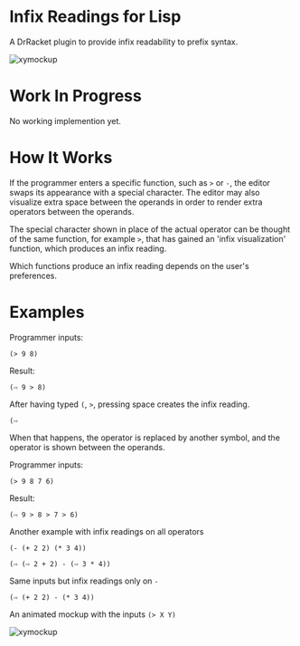 # Infix Readings for Lisp

A DrRacket plugin to provide infix readability to prefix syntax.

![xymockup](https://i.imgur.com/fp33FIf.gif)
# Work In Progress

No working implemention yet.

# How It Works

If the programmer enters a specific function, such as `>` or `-`, the editor swaps its appearance with a special character. The editor may also visualize extra space between the operands in order to render extra operators between the operands.

The special character shown in place of the actual operator can be thought of the same function, for example `>`, that has gained an 'infix visualization' function, which produces an infix reading.

Which functions produce an infix reading depends on the user's preferences.

# Examples

Programmer inputs:

```racket
(> 9 8)
```

Result:

```racket
(⇨ 9 > 8)
````

After having typed `(`, `>`, pressing space creates the infix reading.
```racket
(⇨ 
```

When that happens, the operator is replaced by another symbol, and the operator is shown between the operands. 

Programmer inputs:

```racket
(> 9 8 7 6)
```

Result:

```racket
(⇨ 9 > 8 > 7 > 6)
````

Another example with infix readings on all operators

```racket
(- (+ 2 2) (* 3 4))
```

```racket
(⇨ (⇨ 2 + 2) - (⇨ 3 * 4))
```

Same inputs but infix readings only on `-`

```racket
(⇨ (+ 2 2) - (* 3 4))
```

An animated mockup with the inputs `(> X Y)`

![xymockup](https://i.imgur.com/fp33FIf.gif)
